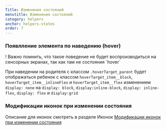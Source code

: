 ```yaml
---
Title: Изменения состояний
menutitle: Изменения состояний
category: helpers
anchor: helpers-states
order: 7
---
```


### Появлление элемента по наведению (hover)

<span class="alert alert-warning d-block" role="alert">
! Важно помнить, что такое поведение не будет воспроизводиться на сенсорных экранах, так как там не состояния `hover`</span>

При наведении на родителя с классом `.hoverTarget_parent` будет отображаться ребенок с классом `hoverTarget_item__block`, `hoverTarget_item__inlineFlex` и `hoverTarget_item__flex` изменением `display: none` на `display: block`, `display:inline-block`, `display: inline-flex`, `display: flex` и `display:grid`


### Модификации иконок при изменении состояния

Описание для иконок смотреть в разделе Иконок <a href="icons.html#icons-states">Модификации иконок при изменении состояния</a>
